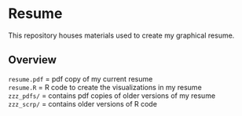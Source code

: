 # Resume

This repository houses materials used to create my graphical resume. <br/>


## Overview
`resume.pdf` = pdf copy of my current resume <br/>
`resume.R` = R code to create the visualizations in my resume <br/>
`zzz_pdfs/` = contains pdf copies of older versions of my resume <br/>
`zzz_scrp/` = contains older versions of R code <br/>
